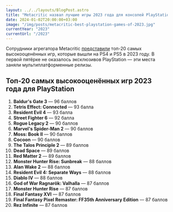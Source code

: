 ```yaml
---
layout: ../../layouts/BlogPost.astro
title: "Metacritic назвал лучшие игры 2023 года для консолей PlayStation "
date: 2024-01-02T20:00:00+03:00
image: "/img/posts/metacritic-best-playstation-games-of-2023.jpg"
currentYear: "2023"
currentUrl: "/2023"
---
```


Сотрудники агрегатора Metacritic [представили](https://www.metacritic.com/pictures/best-playstation-games-of-2023/) топ-20 самых высокооценённых игр, которые вышли на PS4 и PS5 в 2023 году. В первой пятёрке не оказалось эксклюзивов PlayStation — эти места заняли мультиплатформенные релизы.

## Топ-20 самых высокооценённых игр 2023 года для PlayStation

1.  **Baldur's Gate 3** — 96 баллов
2.  **Tetris Effect: Connected** — 93 балла
3.  **Resident Evil 4** — 93 балла
4.  **Street Fighter 6** — 92 балла
5.  **Rogue Legacy 2** — 90 баллов
6.  **Marvel's Spider-Man 2** — 90 баллов
7.  **Moss: Book II** — 90 баллов
8.  **Cocoon** — 90 баллов
9.  **The Talos Principle 2** — 89 баллов
10.  **Dead Space** — 89 баллов
11.  **Red Matter 2** — 89 баллов
12.  **Monster Hunter Rise: Sunbreak** — 88 баллов
13.  **Alan Wake 2** — 88 баллов
14.  **Resident Evil 4: Separate Ways** — 88 баллов
15.  **Diablo IV** — 88 баллов
16.  **God of War Ragnarök: Valhalla** — 87 баллов
17.  **Monster Hunter Rise** — 87 баллов
18.  **Final Fantasy XVI** — 87 баллов
19.  **Final Fantasy Pixel Remaster: FF35th Anniversary Edition** — 87 баллов
20.  **Rez Infinite** — 87 баллов